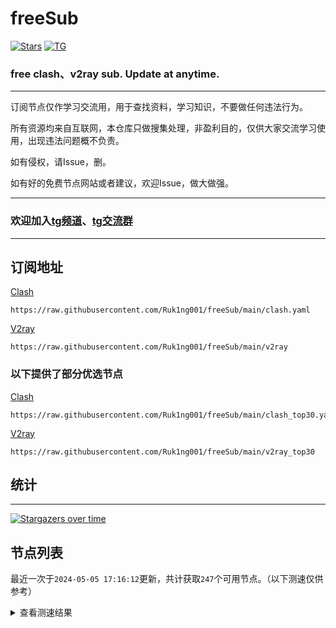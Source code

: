 # freeSub
[![Stars](https://img.shields.io/github/stars/Ruk1ng001/freeSub)](https://github.com/Ruk1ng001/freeSub/stargazers)
[![TG](https://img.shields.io/badge/Telegram-gray?logo=Telegram)](https://t.me/Ruk1ng001)
### free clash、v2ray sub. Update at anytime.

---

订阅节点仅作学习交流用，用于查找资料，学习知识，不要做任何违法行为。

所有资源均来自互联网，本仓库只做搜集处理，非盈利目的，仅供大家交流学习使用，出现违法问题概不负责。

如有侵权，请Issue，删。

如有好的免费节点网站或者建议，欢迎Issue，做大做强。

---

### 欢迎加入[tg频道](https://t.me/Ruk1ng001)、[tg交流群](https://t.me/+-e-b04EE5Cw2NmU1)

---

## 订阅地址
[Clash](https://raw.githubusercontent.com/Ruk1ng001/freeSub/main/clash.yaml)
```
https://raw.githubusercontent.com/Ruk1ng001/freeSub/main/clash.yaml
```
[V2ray](https://raw.githubusercontent.com/Ruk1ng001/freeSub/main/v2ray)
```
https://raw.githubusercontent.com/Ruk1ng001/freeSub/main/v2ray
```
### 以下提供了部分优选节点

[Clash](https://raw.githubusercontent.com/Ruk1ng001/freeSub/main/clash_top30.yaml)
```
https://raw.githubusercontent.com/Ruk1ng001/freeSub/main/clash_top30.yaml
```
[V2ray](https://raw.githubusercontent.com/Ruk1ng001/freeSub/main/v2ray_top30)
```
https://raw.githubusercontent.com/Ruk1ng001/freeSub/main/v2ray_top30
```

## 统计

---

[![Stargazers over time](https://starchart.cc/Ruk1ng001/freeSub.svg)](https://starchart.cc/Ruk1ng001/freeSub)

## 节点列表

最近一次于`2024-05-05 17:16:12`更新，共计获取`247`个可用节点。（以下测速仅供参考）

<details> <summary>查看测速结果</summary>

| 序号 | 节点 | 带宽 | 延迟 |
|:--:|:--:|:--:|:--:|
 | 1 | github.com/Ruk1ng001_1327252134 | 2.15MB/s | 311.00ms |
 | 2 | github.com/Ruk1ng001_2258369405 | 1.58MB/s | 323.00ms |
 | 3 | github.com/Ruk1ng001_1537578765 | 1.43MB/s | 436.00ms |
 | 4 | github.com/Ruk1ng001_3286246519 | 1.38MB/s | 372.00ms |
 | 5 | github.com/Ruk1ng001_272478267 | 1.37MB/s | 454.00ms |
 | 6 | github.com/Ruk1ng001_1744315239 | 1.35MB/s | 398.00ms |
 | 7 | github.com/Ruk1ng001_1621760576 | 1.16MB/s | 458.00ms |
 | 8 | github.com/Ruk1ng001_1673641397 | 1.13MB/s | 511.00ms |
 | 9 | github.com/Ruk1ng001_1759017483 | 1.13MB/s | 640.00ms |
 | 10 | github.com/Ruk1ng001_3505106390 | 1.01MB/s | 485.00ms |
 | 11 | github.com/Ruk1ng001_907506458 | 1022.18KB/s | 511.00ms |
 | 12 | github.com/Ruk1ng001_1212879787 | 968.57KB/s | 703.00ms |
 | 13 | github.com/Ruk1ng001_3781829354 | 960.21KB/s | 614.00ms |
 | 14 | github.com/Ruk1ng001_582853362 | 925.84KB/s | 647.00ms |
 | 15 | github.com/Ruk1ng001_3237356196 | 908.25KB/s | 633.00ms |
 | 16 | github.com/Ruk1ng001_2340298649 | 836.50KB/s | 543.00ms |
 | 17 | github.com/Ruk1ng001_2538090666 | 827.50KB/s | 580.00ms |
 | 18 | github.com/Ruk1ng001_1105575492 | 814.58KB/s | 520.00ms |
 | 19 | github.com/Ruk1ng001_2681568055 | 814.00KB/s | 687.00ms |
 | 20 | github.com/Ruk1ng001_2169816230 | 807.16KB/s | 981.00ms |
 | 21 | github.com/Ruk1ng001_2380819902 | 801.65KB/s | 675.00ms |
 | 22 | github.com/Ruk1ng001_3216343816 | 792.13KB/s | 511.00ms |
 | 23 | github.com/Ruk1ng001_3402559863 | 765.00KB/s | 326.00ms |
 | 24 | github.com/Ruk1ng001_2512306605 | 763.90KB/s | 1022.00ms |
 | 25 | github.com/Ruk1ng001_805306763 | 762.27KB/s | 357.00ms |
 | 26 | github.com/Ruk1ng001_1255296045 | 758.13KB/s | 692.00ms |
 | 27 | github.com/Ruk1ng001_4149571360 | 750.84KB/s | 720.00ms |
 | 28 | github.com/Ruk1ng001_1931601797 | 749.25KB/s | 764.00ms |
 | 29 | github.com/Ruk1ng001_1556457091 | 741.82KB/s | 705.00ms |
 | 30 | github.com/Ruk1ng001_2163296816 | 741.79KB/s | 731.00ms |
 | 31 | github.com/Ruk1ng001_2828288896 | 740.85KB/s | 697.00ms |
 | 32 | github.com/Ruk1ng001_1061423009 | 740.69KB/s | 734.00ms |
 | 33 | github.com/Ruk1ng001_1730953342 | 740.26KB/s | 740.00ms |
 | 34 | github.com/Ruk1ng001_1492609673 | 739.65KB/s | 740.00ms |
 | 35 | github.com/Ruk1ng001_3434244038 | 739.48KB/s | 735.00ms |
 | 36 | github.com/Ruk1ng001_3906908488 | 737.13KB/s | 689.00ms |
 | 37 | github.com/Ruk1ng001_2631241200 | 736.66KB/s | 735.00ms |
 | 38 | github.com/Ruk1ng001_1256190647 | 734.77KB/s | 767.00ms |
 | 39 | github.com/Ruk1ng001_789689352 | 733.50KB/s | 723.00ms |
 | 40 | github.com/Ruk1ng001_380930033 | 732.77KB/s | 811.00ms |
 | 41 | github.com/Ruk1ng001_2919130966 | 729.34KB/s | 748.00ms |
 | 42 | github.com/Ruk1ng001_2944205577 | 729.21KB/s | 734.00ms |
 | 43 | github.com/Ruk1ng001_2013146544 | 728.87KB/s | 747.00ms |
 | 44 | github.com/Ruk1ng001_3963797437 | 727.35KB/s | 771.00ms |
 | 45 | github.com/Ruk1ng001_3096045900 | 725.69KB/s | 747.00ms |
 | 46 | github.com/Ruk1ng001_1002765627 | 725.68KB/s | 724.00ms |
 | 47 | github.com/Ruk1ng001_2551341357 | 725.61KB/s | 798.00ms |
 | 48 | github.com/Ruk1ng001_1718010194 | 722.36KB/s | 474.00ms |
 | 49 | github.com/Ruk1ng001_864906418 | 721.68KB/s | 932.00ms |
 | 50 | github.com/Ruk1ng001_1713200308 | 721.46KB/s | 835.00ms |
 | 51 | github.com/Ruk1ng001_3359309521 | 718.82KB/s | 835.00ms |
 | 52 | github.com/Ruk1ng001_1108544810 | 716.48KB/s | 768.00ms |
 | 53 | github.com/Ruk1ng001_3269994149 | 712.30KB/s | 957.00ms |
 | 54 | github.com/Ruk1ng001_1946548147 | 703.57KB/s | 729.00ms |
 | 55 | github.com/Ruk1ng001_4292680690 | 699.35KB/s | 838.00ms |
 | 56 | github.com/Ruk1ng001_2512909132 | 696.08KB/s | 381.00ms |
 | 57 | github.com/Ruk1ng001_3293006801 | 689.52KB/s | 858.00ms |
 | 58 | github.com/Ruk1ng001_34491053 | 688.47KB/s | 786.00ms |
 | 59 | github.com/Ruk1ng001_433036021 | 685.93KB/s | 750.00ms |
 | 60 | github.com/Ruk1ng001_796916901 | 684.19KB/s | 793.00ms |
 | 61 | github.com/Ruk1ng001_3850966803 | 670.00KB/s | 887.00ms |
 | 62 | github.com/Ruk1ng001_3623242123 | 652.38KB/s | 888.00ms |
 | 63 | github.com/Ruk1ng001_2483072309 | 650.97KB/s | 953.00ms |
 | 64 | github.com/Ruk1ng001_3136176193 | 645.89KB/s | 978.00ms |
 | 65 | github.com/Ruk1ng001_3934250345 | 627.33KB/s | 467.00ms |
 | 66 | github.com/Ruk1ng001_2427670371 | 624.21KB/s | 1126.00ms |
 | 67 | github.com/Ruk1ng001_1556554989 | 604.41KB/s | 813.00ms |
 | 68 | github.com/Ruk1ng001_3875285939 | 603.03KB/s | 1006.00ms |
 | 69 | github.com/Ruk1ng001_2043720584 | 601.96KB/s | 1027.00ms |
 | 70 | github.com/Ruk1ng001_976470092 | 595.60KB/s | 1086.00ms |
 | 71 | github.com/Ruk1ng001_1250125731 | 593.55KB/s | 769.00ms |
 | 72 | github.com/Ruk1ng001_1734937248 | 589.45KB/s | 967.00ms |
 | 73 | github.com/Ruk1ng001_1358586891 | 581.36KB/s | 1206.00ms |
 | 74 | github.com/Ruk1ng001_2332312390 | 580.51KB/s | 820.00ms |
 | 75 | github.com/Ruk1ng001_3047186534 | 567.76KB/s | 998.00ms |
 | 76 | github.com/Ruk1ng001_1828845843 | 567.03KB/s | 917.00ms |
 | 77 | github.com/Ruk1ng001_2889246928 | 558.66KB/s | 1375.00ms |
 | 78 | github.com/Ruk1ng001_2686546267 | 554.46KB/s | 1322.00ms |
 | 79 | github.com/Ruk1ng001_1459384851 | 552.95KB/s | 1037.00ms |
 | 80 | github.com/Ruk1ng001_372192305 | 539.60KB/s | 1078.00ms |
 | 81 | github.com/Ruk1ng001_4292422048 | 538.31KB/s | 817.00ms |
 | 82 | github.com/Ruk1ng001_3115773982 | 533.54KB/s | 1147.00ms |
 | 83 | github.com/Ruk1ng001_339524095 | 531.85KB/s | 1240.00ms |
 | 84 | github.com/Ruk1ng001_2725980189 | 530.01KB/s | 929.00ms |
 | 85 | github.com/Ruk1ng001_459534470 | 524.42KB/s | 1484.00ms |
 | 86 | github.com/Ruk1ng001_3470745775 | 523.86KB/s | 901.00ms |
 | 87 | github.com/Ruk1ng001_2449393831 | 521.60KB/s | 464.00ms |
 | 88 | github.com/Ruk1ng001_1034331182 | 520.89KB/s | 1482.00ms |
 | 89 | github.com/Ruk1ng001_986862858 | 519.28KB/s | 522.00ms |
 | 90 | github.com/Ruk1ng001_2760644997 | 515.85KB/s | 1164.00ms |
 | 91 | github.com/Ruk1ng001_3533081861 | 514.91KB/s | 1229.00ms |
 | 92 | github.com/Ruk1ng001_3851508785 | 512.16KB/s | 972.00ms |
 | 93 | github.com/Ruk1ng001_3804705518 | 511.59KB/s | 962.00ms |
 | 94 | github.com/Ruk1ng001_3218563601 | 500.97KB/s | 1304.00ms |
 | 95 | github.com/Ruk1ng001_2054894954 | 494.99KB/s | 1521.00ms |
 | 96 | github.com/Ruk1ng001_616002301 | 478.54KB/s | 1077.00ms |
 | 97 | github.com/Ruk1ng001_794410142 | 471.21KB/s | 1139.00ms |
 | 98 | github.com/Ruk1ng001_913949734 | 470.60KB/s | 1399.00ms |
 | 99 | github.com/Ruk1ng001_2453531206 | 464.40KB/s | 1432.00ms |
 | 100 | github.com/Ruk1ng001_2308501734 | 461.39KB/s | 1574.00ms |
 | 101 | github.com/Ruk1ng001_1255835873 | 459.05KB/s | 762.00ms |
 | 102 | github.com/Ruk1ng001_3770323607 | 454.19KB/s | 1055.00ms |
 | 103 | github.com/Ruk1ng001_2725052174 | 447.52KB/s | 1259.00ms |
 | 104 | github.com/Ruk1ng001_1616468470 | 446.84KB/s | 1211.00ms |
 | 105 | github.com/Ruk1ng001_2231853053 | 443.48KB/s | 972.00ms |
 | 106 | github.com/Ruk1ng001_1708283347 | 441.21KB/s | 1284.00ms |
 | 107 | github.com/Ruk1ng001_3585880731 | 431.91KB/s | 1515.00ms |
 | 108 | github.com/Ruk1ng001_2905306375 | 422.89KB/s | 1272.00ms |
 | 109 | github.com/Ruk1ng001_1175995016 | 410.80KB/s | 1332.00ms |
 | 110 | github.com/Ruk1ng001_3255661347 | 407.73KB/s | 1374.00ms |
 | 111 | github.com/Ruk1ng001_3227468994 | 405.88KB/s | 1766.00ms |
 | 112 | github.com/Ruk1ng001_3387269693 | 374.27KB/s | 1468.00ms |
 | 113 | github.com/Ruk1ng001_628884044 | 373.55KB/s | 1200.00ms |
 | 114 | github.com/Ruk1ng001_805572272 | 363.81KB/s | 1164.00ms |
 | 115 | github.com/Ruk1ng001_2640083560 | 357.05KB/s | 1026.00ms |
 | 116 | github.com/Ruk1ng001_4067776324 | 356.06KB/s | 1697.00ms |
 | 117 | github.com/Ruk1ng001_3466737332 | 353.51KB/s | 1446.00ms |
 | 118 | github.com/Ruk1ng001_830123966 | 347.69KB/s | 996.00ms |
 | 119 | github.com/Ruk1ng001_1542730994 | 345.18KB/s | 1551.00ms |
 | 120 | github.com/Ruk1ng001_3844933833 | 341.96KB/s | 1061.00ms |
 | 121 | github.com/Ruk1ng001_2528650115 | 341.78KB/s | 1737.00ms |
 | 122 | github.com/Ruk1ng001_2578581128 | 339.15KB/s | 2059.00ms |
 | 123 | github.com/Ruk1ng001_2881666482 | 337.47KB/s | 1335.00ms |
 | 124 | github.com/Ruk1ng001_830288281 | 337.43KB/s | 1474.00ms |
 | 125 | github.com/Ruk1ng001_3942436740 | 336.51KB/s | 1435.00ms |
 | 126 | github.com/Ruk1ng001_2420060564 | 334.74KB/s | 2137.00ms |
 | 127 | github.com/Ruk1ng001_2886403611 | 333.52KB/s | 1911.00ms |
 | 128 | github.com/Ruk1ng001_1303578646 | 333.47KB/s | 1732.00ms |
 | 129 | github.com/Ruk1ng001_3741033956 | 333.44KB/s | 1632.00ms |
 | 130 | github.com/Ruk1ng001_4192775978 | 324.01KB/s | 1778.00ms |
 | 131 | github.com/Ruk1ng001_1189320658 | 323.26KB/s | 1451.00ms |
 | 132 | github.com/Ruk1ng001_818131908 | 309.76KB/s | 1504.00ms |
 | 133 | github.com/Ruk1ng001_3315731079 | 308.86KB/s | 1485.00ms |
 | 134 | github.com/Ruk1ng001_1988121584 | 308.52KB/s | 39.00ms |
 | 135 | github.com/Ruk1ng001_2223018783 | 305.09KB/s | 757.00ms |
 | 136 | github.com/Ruk1ng001_3362580199 | 301.29KB/s | 1240.00ms |
 | 137 | github.com/Ruk1ng001_2256819001 | 299.93KB/s | 1828.00ms |
 | 138 | github.com/Ruk1ng001_3807711853 | 298.46KB/s | 1330.00ms |
 | 139 | github.com/Ruk1ng001_2747452963 | 298.36KB/s | 682.00ms |
 | 140 | github.com/Ruk1ng001_2986819677 | 298.28KB/s | 1216.00ms |
 | 141 | github.com/Ruk1ng001_1022491906 | 298.20KB/s | 1194.00ms |
 | 142 | github.com/Ruk1ng001_2528855050 | 298.18KB/s | 866.00ms |
 | 143 | github.com/Ruk1ng001_3893349221 | 297.40KB/s | 687.00ms |
 | 144 | github.com/Ruk1ng001_1043267239 | 297.14KB/s | 1667.00ms |
 | 145 | github.com/Ruk1ng001_1699052779 | 297.14KB/s | 593.00ms |
 | 146 | github.com/Ruk1ng001_1903292082 | 296.46KB/s | 865.00ms |
 | 147 | github.com/Ruk1ng001_3438366788 | 295.63KB/s | 1581.00ms |
 | 148 | github.com/Ruk1ng001_85997659 | 291.71KB/s | 1629.00ms |
 | 149 | github.com/Ruk1ng001_2313237078 | 285.43KB/s | 1086.00ms |
 | 150 | github.com/Ruk1ng001_922537081 | 281.07KB/s | 2195.00ms |
 | 151 | github.com/Ruk1ng001_1303543440 | 275.41KB/s | 1515.00ms |
 | 152 | github.com/Ruk1ng001_1218167018 | 270.46KB/s | 1258.00ms |
 | 153 | github.com/Ruk1ng001_1677008187 | 267.40KB/s | 1686.00ms |
 | 154 | github.com/Ruk1ng001_1477765778 | 257.66KB/s | 2388.00ms |
 | 155 | github.com/Ruk1ng001_690558285 | 255.91KB/s | 1222.00ms |
 | 156 | github.com/Ruk1ng001_3045303246 | 255.60KB/s | 577.00ms |
 | 157 | github.com/Ruk1ng001_4096124392 | 255.36KB/s | 682.00ms |
 | 158 | github.com/Ruk1ng001_2732193556 | 254.76KB/s | 897.00ms |
 | 159 | github.com/Ruk1ng001_879868384 | 254.68KB/s | 736.00ms |
 | 160 | github.com/Ruk1ng001_1964030541 | 252.76KB/s | 1577.00ms |
 | 161 | github.com/Ruk1ng001_1978819283 | 251.67KB/s | 2276.00ms |
 | 162 | github.com/Ruk1ng001_3290563095 | 247.24KB/s | 1079.00ms |
 | 163 | github.com/Ruk1ng001_1428018955 | 233.99KB/s | 1484.00ms |
 | 164 | github.com/Ruk1ng001_3718325696 | 233.85KB/s | 1251.00ms |
 | 165 | github.com/Ruk1ng001_2171580066 | 232.26KB/s | 2523.00ms |
 | 166 | github.com/Ruk1ng001_2444288737 | 229.97KB/s | 1774.00ms |
 | 167 | github.com/Ruk1ng001_1788054851 | 228.55KB/s | 1251.00ms |
 | 168 | github.com/Ruk1ng001_3676143946 | 223.30KB/s | 1275.00ms |
 | 169 | github.com/Ruk1ng001_634017858 | 223.29KB/s | 1732.00ms |
 | 170 | github.com/Ruk1ng001_3638566803 | 222.42KB/s | 1333.00ms |
 | 171 | github.com/Ruk1ng001_2335093990 | 221.91KB/s | 1525.00ms |
 | 172 | github.com/Ruk1ng001_1336643521 | 214.41KB/s | 1320.00ms |
 | 173 | github.com/Ruk1ng001_2630506889 | 213.28KB/s | 2095.00ms |
 | 174 | github.com/Ruk1ng001_2882875116 | 212.30KB/s | 527.00ms |
 | 175 | github.com/Ruk1ng001_2803710665 | 212.27KB/s | 1184.00ms |
 | 176 | github.com/Ruk1ng001_3564040109 | 212.11KB/s | 431.00ms |
 | 177 | github.com/Ruk1ng001_3345849070 | 212.07KB/s | 454.00ms |
 | 178 | github.com/Ruk1ng001_2862829361 | 211.84KB/s | 573.00ms |
 | 179 | github.com/Ruk1ng001_2813523108 | 211.46KB/s | 913.00ms |
 | 180 | github.com/Ruk1ng001_3253878210 | 199.92KB/s | 2050.00ms |
 | 181 | github.com/Ruk1ng001_1362513501 | 194.99KB/s | 1802.00ms |
 | 182 | github.com/Ruk1ng001_1734840782 | 193.91KB/s | 1958.00ms |
 | 183 | github.com/Ruk1ng001_307022608 | 192.15KB/s | 1803.00ms |
 | 184 | github.com/Ruk1ng001_1287483661 | 185.64KB/s | 1195.00ms |
 | 185 | github.com/Ruk1ng001_2302681605 | 184.15KB/s | 1139.00ms |
 | 186 | github.com/Ruk1ng001_1184940032 | 173.75KB/s | 1263.00ms |
 | 187 | github.com/Ruk1ng001_2573991545 | 170.29KB/s | 442.00ms |
 | 188 | github.com/Ruk1ng001_1578760615 | 170.22KB/s | 409.00ms |
 | 189 | github.com/Ruk1ng001_2770276978 | 169.94KB/s | 757.00ms |
 | 190 | github.com/Ruk1ng001_3124295266 | 169.84KB/s | 404.00ms |
 | 191 | github.com/Ruk1ng001_4007667522 | 169.38KB/s | 1306.00ms |
 | 192 | github.com/Ruk1ng001_339753669 | 168.48KB/s | 567.00ms |
 | 193 | github.com/Ruk1ng001_942873063 | 166.34KB/s | 980.00ms |
 | 194 | github.com/Ruk1ng001_2503489883 | 159.76KB/s | 2101.00ms |
 | 195 | github.com/Ruk1ng001_650772983 | 158.70KB/s | 1561.00ms |
 | 196 | github.com/Ruk1ng001_846995886 | 154.81KB/s | 946.00ms |
 | 197 | github.com/Ruk1ng001_1855943804 | 148.32KB/s | 1379.00ms |
 | 198 | github.com/Ruk1ng001_981635690 | 148.05KB/s | 1522.00ms |
 | 199 | github.com/Ruk1ng001_4060408804 | 142.94KB/s | 1489.00ms |
 | 200 | github.com/Ruk1ng001_3574727745 | 142.07KB/s | 1062.00ms |
 | 201 | github.com/Ruk1ng001_4056207625 | 138.43KB/s | 1296.00ms |
 | 202 | github.com/Ruk1ng001_1844541097 | 131.57KB/s | 711.00ms |
 | 203 | github.com/Ruk1ng001_677523949 | 127.80KB/s | 338.00ms |
 | 204 | github.com/Ruk1ng001_1519254994 | 127.74KB/s | 360.00ms |
 | 205 | github.com/Ruk1ng001_2857589382 | 127.64KB/s | 337.00ms |
 | 206 | github.com/Ruk1ng001_2043494138 | 127.61KB/s | 476.00ms |
 | 207 | github.com/Ruk1ng001_1210837529 | 127.52KB/s | 748.00ms |
 | 208 | github.com/Ruk1ng001_3194308421 | 127.27KB/s | 249.00ms |
 | 209 | github.com/Ruk1ng001_501769377 | 127.24KB/s | 337.00ms |
 | 210 | github.com/Ruk1ng001_1500787390 | 127.17KB/s | 285.00ms |
 | 211 | github.com/Ruk1ng001_1870166113 | 127.01KB/s | 335.00ms |
 | 212 | github.com/Ruk1ng001_2997387401 | 123.79KB/s | 2429.00ms |
 | 213 | github.com/Ruk1ng001_2333115432 | 117.10KB/s | 349.00ms |
 | 214 | github.com/Ruk1ng001_368365411 | 109.60KB/s | 1076.00ms |
 | 215 | github.com/Ruk1ng001_233576226 | 107.18KB/s | 1191.00ms |
 | 216 | github.com/Ruk1ng001_1780867753 | 104.01KB/s | 363.00ms |
 | 217 | github.com/Ruk1ng001_1151839670 | 102.50KB/s | 1581.00ms |
 | 218 | github.com/Ruk1ng001_2057525329 | 100.47KB/s | 1725.00ms |
 | 219 | github.com/Ruk1ng001_642278055 | 99.60KB/s | 1223.00ms |
 | 220 | github.com/Ruk1ng001_2269129838 | 94.99KB/s | 1488.00ms |
 | 221 | github.com/Ruk1ng001_699818060 | 94.38KB/s | 2582.00ms |
 | 222 | github.com/Ruk1ng001_2690750277 | 93.40KB/s | 1228.00ms |
 | 223 | github.com/Ruk1ng001_4000318920 | 86.31KB/s | 870.00ms |
 | 224 | github.com/Ruk1ng001_3362003740 | 85.44KB/s | 210.00ms |
 | 225 | github.com/Ruk1ng001_1254116623 | 85.27KB/s | 190.00ms |
 | 226 | github.com/Ruk1ng001_3112872028 | 85.15KB/s | 218.00ms |
 | 227 | github.com/Ruk1ng001_1855538875 | 85.08KB/s | 130.00ms |
 | 228 | github.com/Ruk1ng001_2686558329 | 85.01KB/s | 210.00ms |
 | 229 | github.com/Ruk1ng001_1205547180 | 84.96KB/s | 294.00ms |
 | 230 | github.com/Ruk1ng001_3837465009 | 84.26KB/s | 86.00ms |
 | 231 | github.com/Ruk1ng001_281558806 | 78.46KB/s | 1509.00ms |
 | 232 | github.com/Ruk1ng001_1863789288 | 74.47KB/s | 141.00ms |
 | 233 | github.com/Ruk1ng001_961392496 | 69.69KB/s | 1266.00ms |
 | 234 | github.com/Ruk1ng001_1388672434 | 64.30KB/s | 1555.00ms |
 | 235 | github.com/Ruk1ng001_2249578068 | 55.76KB/s | 1340.00ms |
 | 236 | github.com/Ruk1ng001_524000952 | 54.85KB/s | 1028.00ms |
 | 237 | github.com/Ruk1ng001_59539427 | 51.83KB/s | 1295.00ms |
 | 238 | github.com/Ruk1ng001_24015290 | 51.60KB/s | 1740.00ms |
 | 239 |  | N/A | N/A |
 | 240 |  | N/A | N/A |
 | 241 |  | N/A | N/A |
 | 242 |  | N/A | N/A |
 | 243 |  | N/A | N/A |
 | 245 |  | N/A | N/A |
 | 246 |  | N/A | N/A |
 | 247 |  | N/A | N/A |
 | 248 |  | N/A | N/A |


</details>